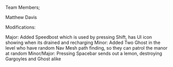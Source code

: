 Team Members;

Matthew Davis

Modifications:

Major: Added Speedbost which is used by pressing Shift, has UI icon showing when its drained and recharging
Minor: Added Two Ghost in the level who have random Nav Mesh path finding, so they can patrol the manor at random
Minor/Major: Pressing Spacebar sends out a lemon, destroying Gargoyles and Ghost alike
